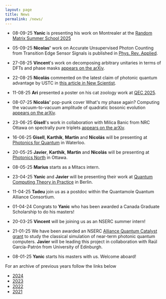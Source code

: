```yaml
---
layout: page
title: News  
permalink: /news/
---
```


* 08-09-25 **Yanic** is presenting his work on Montrealer at the [Random Matrix Summer School 2025](https://benoitcollins.github.io/rmt2025/)

* 05-09-25 **Nicolas'** work on Accurate Unsupervised Photon Counting from Transition Edge Sensor Signals is published in [Phys. Rev. Applied](https://doi.org/10.1103/c11p-d13h).

* 27-08-25 **Vincent**'s work on decomposing arbitrary unitaries in terms of DFTs and phase masks [appears on the arXiv](https://arxiv.org/pdf/2508.20010).

* 22-08-25 **Nicolás** commented on the latest claim of photonic quantum advantage by USTC in [this article in New Scientist](https://www.newscientist.com/article/2493459-another-quantum-computer-reached-quantum-advantage-does-it-matter/).

* 11-08-25 **Ari** presented  a poster on his cat zoology work at [QEC 2025](https://qec25.yalepages.org/).

* 08-07-25 **Nicolás'** pop-punk cover What's my phase again? Computing the vacuum-to-vacuum amplitude of quadratic bosonic evolution [appears on the arXiv](https://arxiv.org/abs/2507.06154).

* 23-06-25 **Gisell**'s work in collaboration with Milica Banic from NRC Ottawa on spectrally pure triplets [appears on the arXiv](https://arxiv.org/abs/2506.15810).


* 16-06-25 **Gisell**, **Karthik**, **Martin** and **Nicolás** will be presenting at [Photonics for Quantum](https://spie.org/conferences-and-exhibitions/photonics-for-quantum) in Waterloo.

* 20-05-25 **Javier**, **Karthik**, **Martin** and **Nicolás** will be presenting at [Photonics North](https://www.photonicsnorth.com/en) in Ottawa.

* 08-05-25 **Marius** starts as a Mitacs intern.

* 23-04-25 **Yanic** and **Javier** will be presenting their work at [Quantum Computing Theory in Practice](https://qctip2025.com/) in Berlin.

* 11-04-25 **Tadeu** join us as a postdoc within the Quantamole Quantum Alliance Consortium.

* 01-04-24 Congrats to **Yanic** who has been awarded a Canada Graduate Scholarship to do his masters!

* 20-03-25 **Vincent** will be joining us as an NSERC summer intern!

* 21-01-25 We have been awarded an NSERC [Alliance Quantum Catalyst grant](https://www.polymtl.ca/carrefour-actualite/nouvelles/6-millions-de-dollars-pour-des-projets-en-quantique-polytechnique-montreal) to study the classical simulation of near-term photonic quantum computers. **Javier** will be leading this project in collaboration with Raúl García-Patrón from University of Edinburgh.

* 08-01-25 **Yanic** starts his masters with us. Welcome aboard!


For an archive of previous years follow the links below
* [2024](https://polyquantique.github.io/2024/) 
* [2023](https://polyquantique.github.io/2023/) 
* [2022](https://polyquantique.github.io/2022/) 
* [2021](https://polyquantique.github.io/2021/) 

